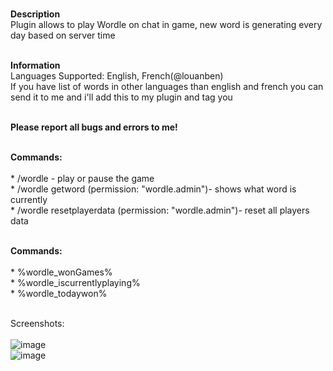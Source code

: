 <br/>**Description**
<br/>Plugin allows to play Wordle on chat in game, new word is generating every day based on server time

<br/>**Information**
<br/>Languages Supported:  English, French(@louanben)
<br/>If you have list of words in other languages than english and french you can send it to me and i'll add this to my plugin and tag you

<br/>**Please report all bugs and errors to me!**

<br/>**Commands:**
<br/>
<br/>* /wordle - play or pause the game
<br/>* /wordle getword (permission: "wordle.admin")- shows what word is currently
<br/>* /wordle resetplayerdata (permission: "wordle.admin")- reset all players data

<br/>**Commands:**
<br/>
<br/>* %wordle_wonGames%
<br/>* %wordle_iscurrentlyplaying%
<br/>* %wordle_todaywon%


<br/>Screenshots:
<br/>
<br/>![image](https://user-images.githubusercontent.com/32740421/153001849-48953d96-71d2-4972-9acd-84cf7b113d41.png)
<br/>![image](https://user-images.githubusercontent.com/32740421/153001861-54daf83b-9870-4b93-a4b9-e0be6c6f7ea0.png)
